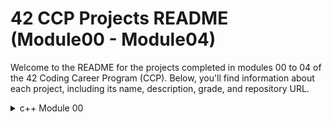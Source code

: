 # 42 CCP Projects README (Module00 - Module04)

Welcome to the README for the projects completed in modules 00 to 04 of the 42 Coding Career Program (CCP). Below, you'll find information about each project, including its name, description, grade, and repository URL.

<details>
    <summary>c++ Module 00</summary>


Exercise 00: Megaphone
Description:

The Megaphone program is designed to echo input arguments in uppercase. When executed, it takes input strings as arguments and converts them to uppercase letters, then prints the result. If no arguments are provided, it outputs a specific message. The program ensures that all input strings are converted to uppercase, making the output loud and clear.
Turn-in Directory:

ex00/
Files to Turn in:

    Makefile
    megaphone.cpp

Forbidden Functions:

None
Exercise 01: My Awesome PhoneBook
Description:

My Awesome PhoneBook is a basic phonebook software written in C++. It consists of two classes: PhoneBook and Contact. The PhoneBook class manages an array of contacts and can store up to 8 contacts. If the user tries to add a 9th contact, the oldest one is replaced. The Contact class represents a phonebook contact. The program allows users to add new contacts, search for existing contacts, and exit the phonebook.
Turn-in Directory:

ex01/
Files to Turn in:

    Makefile
    *.cpp
    *.{h, hpp}

Forbidden Functions:

None
Exercise 02: The Job Of Your Dreams
Description:

The Job Of Your Dreams task involves recreating a lost file, Account.cpp, based on available files such as Account.hpp and a log file. The log file provides clues about the implementation of the Account class. The goal is to recreate the Account.cpp file by analyzing the provided files and ensuring that the recreated program passes the tests. This exercise tests the understanding and implementation skills of C++ classes and member functions.
Turn-in Directory:

ex02/
Files to Turn in:

    Makefile
    Account.cpp
    Account.hpp
    tests.cpp

Forbidden Functions:

None

- **Grade:** 100

<details>
    <summary>Module 01</summary>


### [Project Name]
- **Description:** [Brief description of the project]
- **Grade:** 100

## Module01

### [Project Name]
- **Description:** [Brief description of the project]
- **Grade:** 100

### [Project Name]
- **Description:** [Brief description of the project]
- **Grade:** 100

## Module02

### [Project Name]
- **Description:** [Brief description of the project]
- **Grade:** [Project Grade]
- **Repository:** [Project URL]

### [Project Name]
- **Description:** [Brief description of the project]
- **Grade:** [Project Grade]
- **Repository:** [Project URL]

## Module03

### [Project Name]
- **Description:** [Brief description of the project]
- **Grade:** [Project Grade]
- **Repository:** [Project URL]

### [Project Name]
- **Description:** [Brief description of the project]
- **Grade:** [Project Grade]
- **Repository:** [Project URL]

## Module04

### [Project Name]
- **Description:** [Brief description of the project]
- **Grade:** [Project Grade]
- **Repository:** [Project URL]

### [Project Name]
- **Description:** [Brief description of the project]
- **Grade:** [Project Grade]
- **Repository:** [Project URL]

